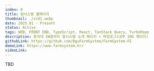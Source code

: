 ```yaml
---
index: 0
title: 팜시스템 웹페이지 
thumbnail: ./sc01.webp
date: 2025.01 - Present
status: Active
tags: WEB, FRONT END, TypeScript, React, TanStack Query, TurboRepo
description: 동국대 SW동아리 팜시스템 소개 페이지 + 파밍로그(내부 SNS 페이지) 
githubLink: https://github.com/DguFarmSystem/FarmSystem-FE
demoLink: https://www.farmsystem.kr/
videoLink: 
---
```


TBD